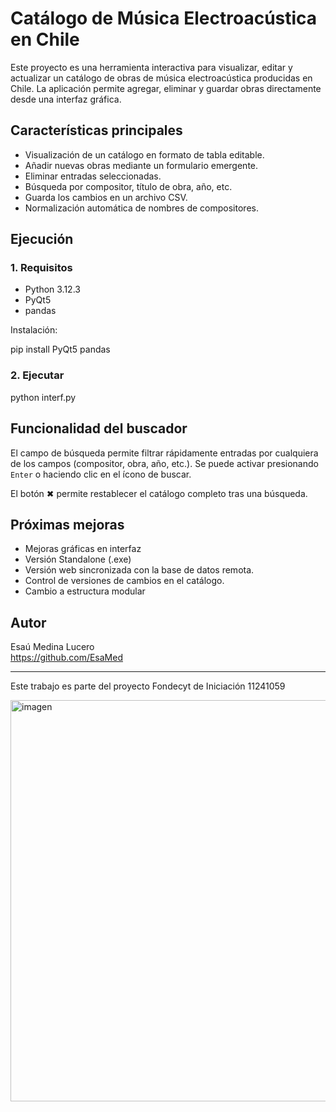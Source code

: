 # Catálogo de Música Electroacústica en Chile

Este proyecto es una herramienta interactiva para visualizar, editar y actualizar un catálogo de obras de música electroacústica producidas en Chile. 
La aplicación permite agregar, eliminar y guardar obras directamente desde una interfaz gráfica.

## Características principales

- Visualización de un catálogo en formato de tabla editable.
- Añadir nuevas obras mediante un formulario emergente.
- Eliminar entradas seleccionadas.
- Búsqueda por compositor, título de obra, año, etc.
- Guarda los cambios en un archivo CSV.
- Normalización automática de nombres de compositores.


## Ejecución

### 1. Requisitos

- Python 3.12.3
- PyQt5
- pandas

Instalación:

pip install PyQt5 pandas

### 2. Ejecutar

python interf.py


## Funcionalidad del buscador

El campo de búsqueda permite filtrar rápidamente entradas por cualquiera de los campos (compositor, obra, año, etc.). Se puede activar presionando `Enter` o haciendo clic en el ícono de buscar.

El botón ✖ permite restablecer el catálogo completo tras una búsqueda.


## Próximas mejoras

- Mejoras gráficas en interfaz
- Versión Standalone (.exe)
- Versión web sincronizada con la base de datos remota.
- Control de versiones de cambios en el catálogo.
- Cambio a estructura modular


## Autor

Esaú Medina Lucero  
https://github.com/EsaMed

---

Este trabajo es parte del proyecto Fondecyt de Iniciación 11241059

<img width="1352" height="642" alt="imagen" src="https://github.com/user-attachments/assets/48f0834f-db3e-438d-ae56-b8241c5f8e8c" />
